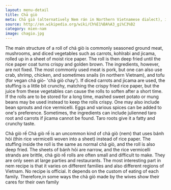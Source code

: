```yaml
---
layout: menu-detail
title: Chả giò
meta: Chả giò (alternatively Nem rán in Northern Vietnamese dialect), is a popular dish in Vietnamese cuisine and usually served as an appetizer in America and European countries, where there are large Vietnamese communities.
source: http://en.wikipedia.org/wiki/Ch%E1%BA%A3_gi%C3%B2
category: mien-nam
image: chagio.jpg
---
```


The main structure of a roll of chả giò is commonly seasoned ground meat, mushrooms, and diced vegetables such as carrots, kohlrabi and jicama, rolled up in a sheet of moist rice paper. The roll is then deep fried until the rice paper coat turns crispy and golden brown.
The ingredients, however, are not fixed. The most commonly used meat is pork, but one can also use crab, shrimp, chicken, and sometimes snails (in northern Vietnam), and tofu (for vegan chả giò- 'chả giò chay'). If diced carrots and jicama are used, the stuffing is a little bit crunchy, matching the crispy fried rice paper, but the juice from these vegetables can cause the rolls to soften after a short time. If the rolls are to be stored for a long time, mashed sweet potato or mung beans may be used instead to keep the rolls crispy. One may also include bean sprouts and rice vermicelli. Eggs and various spices can be added to one's preference. Sometimes, the ingredients can include julienned taro root and carrots if jicama cannot be found. Taro roots give it a fatty and crunchy taste.


Chả giò rế
Chả giò rế is an uncommon kind of chả giò (nem) that uses bánh hỏi (thin rice vermicelli woven into a sheet) instead of rice paper. The stuffing inside the roll is the same as normal chả giò, and the roll is also deep fried. The sheets of bánh hỏi are narrow, and the rice vermicelli strands are brittle, chả giò rế rolls are often small and difficult to make. They are only seen at large parties and restaurants.
The most interesting part in nem recipe is that it varies on different families and also different regions of Vietnam. No recipe is official. It depends on the custom of eating of each family. Therefore,in some ways the chả giò made by the wives show their cares for their own family
